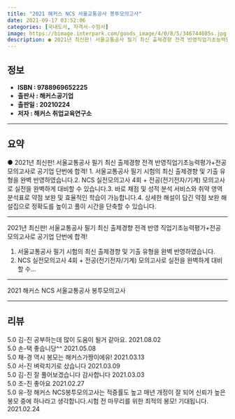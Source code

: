 ```yaml
---
title: "2021 해커스 NCS 서울교통공사 봉투모의고사"
date: 2021-09-17 03:52:06
categories: [국내도서, 자격서-수험서]
image: https://bimage.interpark.com/goods_image/4/0/8/5/346744085s.jpg
description: ● 2021년 최신판! 서울교통공사 필기 최신 출제경향 전격 반영직업기초능력평가+전공 모의고사로 공기업 단번에 합격! 1. 서울교통공사 필기 시험의 최신 출제경향 및 기출 유형을 완벽 반영하였습니다.2. NCS 실전모의고사 4회 + 전공(전기전자/기계) 모의고사로 실전을 완벽하게 대비
---
```


## **정보**

- **ISBN : 9788969652225**
- **출판사 : 해커스공기업**
- **출판일 : 20210224**
- **저자 : 해커스 취업교육연구소**

------



## **요약**

●  2021년 최신판! 서울교통공사 필기 최신 출제경향 전격 반영직업기초능력평가+전공 모의고사로 공기업 단번에 합격! 1. 서울교통공사 필기 시험의 최신 출제경향 및 기출 유형을 완벽 반영하였습니다.2. NCS 실전모의고사 4회 + 전공(전기전자/기계) 모의고사로 실전을 완벽하게 대비할 수 있습니다.3. 바로 채점 및 성적 분석 서비스와 취약 영역 분석표로 약점 보완 및 효율적인 학습이 가능합니다.4. 상세한 해설이 담긴 약점 보완 해설집으로 정확도를 높이고 풀이 시간을 단축할 수 있습니다.

------

2021년 최신판! 서울교통공사 필기 최신 출제경향 전격 반영
직업기초능력평가+전공 모의고사로 공기업 단번에 합격!
 
1. 서울교통공사 필기 시험의 최신 출제경향 및 기출 유형을 완벽 반영하였습니다.
2. NCS 실전모의고사 4회 + 전공(전기전자/기계) 모의고사로 실전을 완벽하게 대비할 수... 

------


2021 해커스 NCS 서울교통공사 봉투모의고사 

------


## **리뷰** 

5.0 김-진 공부하는데 많이 도움이 될거 같아요. 2021.08.02 <br/>5.0 손-택 좋습니당^^ 2021.05.08 <br/>5.0 채-경 역시 봉모는 해커스가짱이에유! 2021.03.13 <br/>5.0 서-진 벼락치기로 샀습니다 2021.03.09 <br/>5.0 김-진 잘 풀어보겠습니다 감사합니다 2021.03.03 <br/>5.0 조-진 좋아요 2021.02.27 <br/>5.0 유-정 해커스 NCS봉투모의고사는 적중률도 높고 매년 개정이 잘 되어 신뢰가 높은 봉모 중에 하나라고 생각합니다.시험 전 마무리를 위한 최적의 봉모! 기대됩니다. 2021.02.24 <br/>